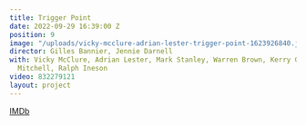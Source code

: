 ```yaml
---
title: Trigger Point
date: 2022-09-29 16:39:00 Z
position: 9
image: "/uploads/vicky-mcclure-adrian-lester-trigger-point-1623926840.jpeg"
director: Gilles Bannier, Jennie Darnell
with: Vicky McClure, Adrian Lester, Mark Stanley, Warren Brown, Kerry Godliman, Ewan
  Mitchell, Ralph Ineson
video: 832279121
layout: project
---
```


[IMDb](https://www.imdb.com/title/tt11958610/?ref_=nv_sr_srsg_0_tt_8_nm_0_q_trigger%2520point)